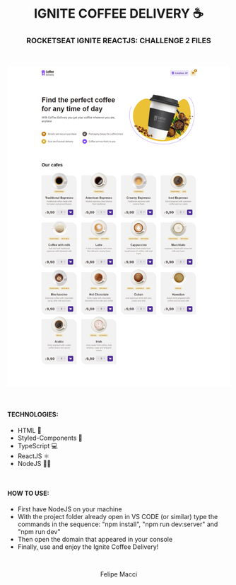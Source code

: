 <h1 align="center">IGNITE COFFEE DELIVERY ☕</h1>
<h3 align="center">ROCKETSEAT IGNITE REACTJS: CHALLENGE 2 FILES</h3>

<br/>

<p align="center">
    <img width="800px" src="./.github/demo.png" alt="Demo Image">
</p>

<br />

#### TECHNOLOGIES:
- HTML 📄
- Styled-Components 🎨
- TypeScript 💻
- ReactJS ⚛
- NodeJS 🐱‍👤

<br />

#### HOW TO USE:
* First have NodeJS on your machine
* With the project folder already open in VS CODE (or similar) type the commands in the sequence: "npm install", "npm run dev:server" and "npm run dev"
* Then open the domain that appeared in your console
* Finally, use and enjoy the Ignite Coffee Delivery!

<br />

<p align="center">Felipe Macci</p>